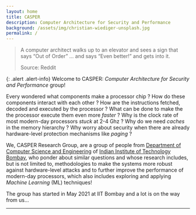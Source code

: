 ```yaml
---
layout: home
title: CASPER
description: Computer Architecture for Security and Performance
background: /assets/img/christian-wiediger-unsplash.jpg
permalink: /
---
```


> A computer architect walks up to an elevator and sees a sign that says “Out of Order” ... and says “Even better!” and gets into it.
>
> Source: Reddit

{: .alert .alert-info}
Welcome to CASPER: *Computer Architecture for Security and Performance* group! 

Every wondered what components make a processor chip ? How do these components interact with each other ? How are the instructions fetched, decoded and executed by the processor ? What can be done to make the the processor execute them even more *faster* ? Why is the clock rate of most modern-day processors *stuck* at 2-4 Ghz ? Why do we need *caches* in the memory hierarchy ? Why worry about security when there are already hardware-level protection mechanisms like *paging* ? 

We, CASPER Research Group, are a group of people from [Department of Computer Science and Engineering](https://www.cse.iitb.ac.in) of [Indian Institute of Technology Bombay](https://www.iitb.ac.in), who ponder about similar questions and whose research includes, but is not limited to, methodologies to make the systems more robust against hardware-level attacks and to further improve the performance of modern-day processors, which also includes exploring and applying *Machine Learning* (ML) techniques! 

The group has started in May 2021 at IIT Bombay and a lot is on the way from us...

---


